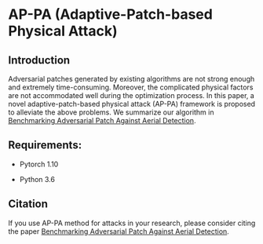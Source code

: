 # AP-PA (Adaptive-Patch-based Physical Attack)

## Introduction

Adversarial patches generated by existing algorithms are not strong enough and extremely time-consuming. Moreover, the complicated physical factors are not accommodated well during the optimization process. In this paper, a novel adaptive-patch-based physical attack (AP-PA) framework is proposed to alleviate the above problems. We summarize our algorithm in [Benchmarking Adversarial Patch Against Aerial Detection](https://ieeexplore.ieee.org/document/9965436).

## Requirements:

* Pytorch 1.10

* Python 3.6

## Citation

If you use AP-PA method for attacks in your research, please consider citing the paper [Benchmarking Adversarial Patch Against Aerial Detection](https://ieeexplore.ieee.org/document/9965436).

